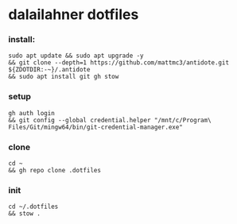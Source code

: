 # dalailahner dotfiles

### install:

```Shell
sudo apt update && sudo apt upgrade -y
&& git clone --depth=1 https://github.com/mattmc3/antidote.git ${ZDOTDIR:-~}/.antidote
&& sudo apt install git gh stow
```

### setup

```Shell
gh auth login
&& git config --global credential.helper "/mnt/c/Program\ Files/Git/mingw64/bin/git-credential-manager.exe"
```

### clone

```Shell
cd ~
&& gh repo clone .dotfiles
```

### init

```Shell
cd ~/.dotfiles
&& stow .
```
